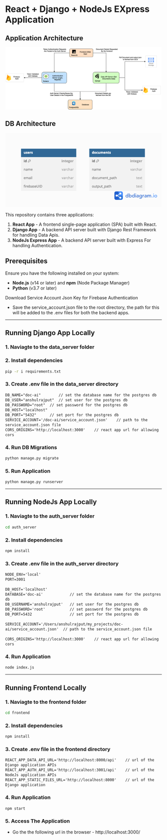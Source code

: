 # React + Django + NodeJs EXpress Application

## Application Architecture

![alt text](https://github.com/anshulrajput/doc-ai/blob/main/doc-ai-arch.png?raw=true)

## DB Architecture

![alt text](https://github.com/anshulrajput/doc-ai/blob/main/db-structure.png?raw=true)


This repository contains three applications:
1. **React App** - A frontend single-page application (SPA) built with React.
2. **Django App** - A backend API server built with Django Rest Framework for handling Data Apis.
3. **NodeJs Express App** - A backend API server built with Express For handling Authentication.

## Prerequisites

Ensure you have the following installed on your system:
- **Node.js** (v14 or later) and **npm** (Node Package Manager)
- **Python** (v3.7 or later)

Download Service Account Json Key for Firebase Authentication
- Save the service_account.json file to the root directory, the path for this will be added to the .env files for both the backend apps.

---

## Running Django App Locally

### 1. Naviagte to the data_server folder

### 2. Install dependencies

```bash
pip -r i requirements.txt
```

### 3. Create .env file in the data_server directory

```
DB_NAME="doc-ai"        // set the database name for the postgres db
DB_USER="anshulrajput"  // set user for the postgres db
DB_PASSWORD="root"  // set password for the postgres db
DB_HOST="localhost"
DB_PORT="5432"      // set port for the postgres db
SERVICE_ACCOUNT='/doc-ai/service_account.json'    // path to the service_account.json file
CORS_ORIGINS='http://localhost:3000'    // react app url for allowing cors
```

### 4. Run DB Migrations

```bash
python manage.py migrate
```

### 5. Run Application

```bash
python manage.py runserver
```

---

## Running NodeJs App Locally

### 1. Naviagte to the auth_server folder

```bash
cd auth_server
```

### 2. Install dependencies

```bash
npm install
```

### 3. Create .env file in the auth_server directory

```
NODE_ENV='local'
PORT=3001

DB_HOST='localhost'
DATABASE='doc-ai'            // set the database name for the postgres db
DB_USERNAME='anshulrajput'   // set user for the postgres db
DB_PASSWORD='root'           // set password for the postgres db
DB_PORT=5432                 // set port for the postgres db

SERVICE_ACCOUNT='/Users/anshulrajput/my_projects/doc-ai/service_account.json'  // path to the service_account.json file

CORS_ORIGINS='http://localhost:3000'    // react app url for allowing cors
```

### 4. Run Application

```bash
node index.js
```

---

## Running Frontend Locally

### 1. Naviagte to the frontend folder

```bash
cd frontend
```

### 2. Install dependencies

```bash
npm install
```

### 3. Create .env file in the frontend directory

```
REACT_APP_DATA_API_URL='http://localhost:8000/api'    // url of the Django application APIs
REACT_APP_AUTH_API_URL='http://localhost:3001/api'    // url of the NodeJs application APIs
REACT_APP_STATIC_FILES_URL='http://localhost:8000'    // url of the Django application
```

### 4. Run Application

```bash
npm start
```

### 5. Access The Application

- Go the the following url in the browser - http://localhost:3000/
